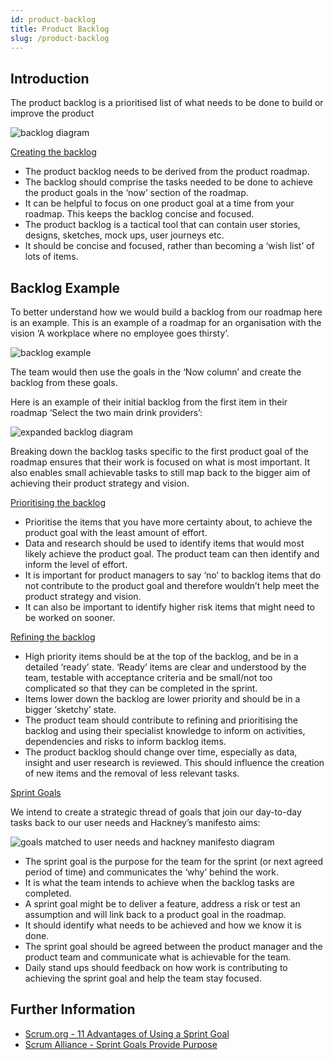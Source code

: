 ```yaml
---
id: product-backlog
title: Product Backlog
slug: /product-backlog
---
```

## Introduction

The product backlog is a prioritised list of what needs to be done to build or improve the product

![backlog diagram](../docs/images/product-backlog/1.png)

<u>Creating the backlog</u>

- The product backlog needs to be derived from the product roadmap.
- The backlog should comprise the tasks needed to be done to achieve the product goals in the ‘now’ section of the roadmap.
- It can be helpful to focus on one product goal at a time from your roadmap. This keeps the backlog concise and focused.
- The product backlog is a tactical tool that can contain user stories, designs, sketches, mock ups, user journeys etc.
- It should be concise and focused, rather than becoming a ‘wish list’ of lots of items.

## Backlog Example

To better understand how we would build a backlog from our roadmap here is an example.  This is an example of a roadmap for an organisation with the vision ‘A workplace where no employee goes thirsty’.

![backlog example](../docs/images/product-backlog/2.png)

The team would then use the goals in the ‘Now column’ and create the backlog from these goals.

Here is an example of their initial backlog from the first item in their roadmap ‘Select the two main drink providers’:

![expanded backlog diagram](../docs/images/product-backlog/3.png)

Breaking down the backlog tasks specific to the first product goal of the roadmap ensures that their work is focused on what is most important. It also enables small achievable tasks to still map back to the bigger aim of achieving their product strategy and vision.

<u>Prioritising the backlog</u>

- Prioritise the items that you have more certainty about, to achieve the product goal with the least amount of effort.
- Data and research should be used to identify items that would most likely achieve the product goal. The product team can then identify and inform the level of effort.
- It is important for product managers to say ‘no’ to backlog items that do not contribute to the product goal and therefore wouldn’t help meet the product strategy and vision.
- It can also be important to identify higher risk items that might need to be worked on sooner.

<u>Refining the backlog</u>

- High priority items should be at the top of the backlog, and be in a detailed ‘ready’ state.
‘Ready’ items are clear and understood by the team, testable with acceptance criteria and be small/not too complicated so that they can be completed in the sprint.
- Items lower down the backlog are lower priority and should be in a bigger ‘sketchy’ state.
- The product team should contribute to refining and prioritising the backlog and using their specialist knowledge to inform on activities, dependencies and risks to inform backlog items.
- The product backlog should change over time, especially as data, insight and user research is reviewed. This should influence the creation of new items and the removal of less relevant tasks.

<u>Sprint Goals</u>

We intend to create a strategic thread of goals that join our day-to-day tasks back to our user needs and Hackney’s manifesto aims:

![goals matched to user needs and hackney manifesto diagram](../docs/images/product-backlog/4.png)

- The sprint goal is the purpose for the team for the sprint (or next agreed period of time) and communicates the ‘why’ behind the work.
- It is what the team intends to achieve when the backlog tasks are completed.
- A sprint goal might be to deliver a feature, address a risk or test an assumption and will link back to a product goal in the roadmap.
- It should identify what needs to be achieved and how we know it is done.
- The sprint goal should be agreed between the product manager and the product team and communicate what is achievable for the team.
- Daily stand ups should feedback on how work is contributing to achieving the sprint goal and help the team stay focused.

## Further Information
- [Scrum.org - 11 Advantages of Using a Sprint Goal](https://www.scrum.org/resources/blog/11-advantages-using-sprint-goal)
- [Scrum Alliance - Sprint Goals Provide Purpose](https://resources.scrumalliance.org/Article/sprint-goals-provide-purpose)
